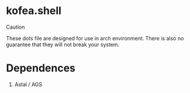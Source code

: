 # kofea.shell

> [!CAUTION]
> These dots file are designed for use in arch environment.
> There is also no guarantee that they will not break your system.

# Dependences
1. Astal / AGS
